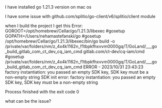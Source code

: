 I have installed go 1.21.3 version on mac os

I have some issue with github.com/splitio/go-client/v6/splitio/client module

when I build the project I get this Error: GOROOT=/opt/homebrew/Cellar/go/1.21.3/libexec #gosetup GOPATH=/Users/nehamastefanski/go #gosetup /opt/homebrew/Cellar/go/1.21.3/libexec/bin/go build -o /private/var/folders/nm/z_4x4k1162n_f1tbpkfhxvvm0000gq/T/GoLand/___go_build_gitlab_com_ct_dev_cq_iam_cmd gitlab.com/ct-dev/cq-iam/cmd #gosetup /private/var/folders/nm/z_4x4k1162n_f1tbpkfhxvvm0000gq/T/GoLand/___go_build_gitlab_com_ct_dev_cq_iam_cmd ERROR - 2023/10/31 23:43:23 factory instantiation: you passed an empty SDK key, SDK key must be a non-empty string SDK init error: factory instantiation: you passed an empty SDK key, SDK key must be a non-empty string

Process finished with the exit code 0

what can be the issue?